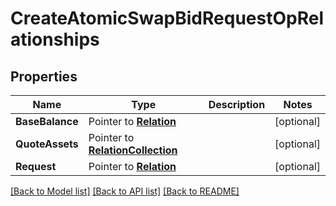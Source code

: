 # CreateAtomicSwapBidRequestOpRelationships

## Properties
Name | Type | Description | Notes
------------ | ------------- | ------------- | -------------
**BaseBalance** | Pointer to [**Relation**](.md) |  | [optional] 
**QuoteAssets** | Pointer to [**RelationCollection**](RelationCollection.md) |  | [optional] 
**Request** | Pointer to [**Relation**](.md) |  | [optional] 

[[Back to Model list]](../README.md#documentation-for-models) [[Back to API list]](../README.md#documentation-for-api-endpoints) [[Back to README]](../README.md)


